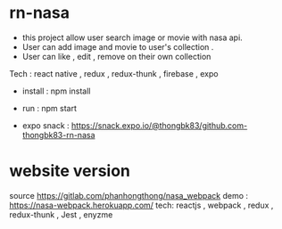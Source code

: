 # rn-nasa

- this project allow user search image or movie with nasa api. 
- User can add image and movie to user's collection .
- User can like , edit , remove on their own collection 

Tech : react native , redux , redux-thunk , firebase , expo

- install : npm install
- run : npm start

- expo snack : https://snack.expo.io/@thongbk83/github.com-thongbk83-rn-nasa

# website version 
source https://gitlab.com/phanhongthong/nasa_webpack
demo : https://nasa-webpack.herokuapp.com/
tech: reactjs , webpack , redux , redux-thunk , Jest , enyzme

